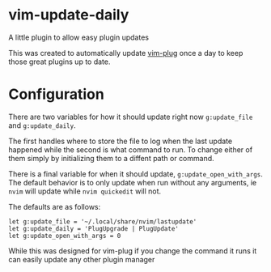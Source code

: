 # vim-update-daily
A little plugin to allow easy plugin updates

This was created to automatically update [vim-plug](https://github.com/junegunn/vim-plug) once a day to keep those great plugins up to date.

# Configuration
There are two variables for how it should update right now `g:update_file` and `g:update_daily`.

The first handles where to store the file to log when the last update happened while the second is what command to run.
To change either of them simply by initializing them to a diffent path or command.

There is a final variable for when it should update, `g:update_open_with_args`. The default behavior is to only update when run without any arguments, ie `nvim` will update while `nvim quickedit` will not.

The defaults are as follows:

```
let g:update_file = '~/.local/share/nvim/lastupdate'
let g:update_daily = 'PlugUpgrade | PlugUpdate'
let g:update_open_with_args = 0
```

While this was designed for vim-plug if you change the command it runs it can easily update any other plugin manager
